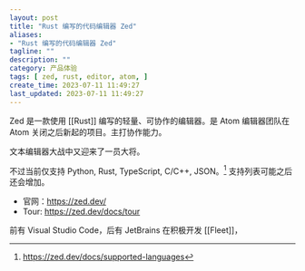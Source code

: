 ```yaml
---
layout: post
title: "Rust 编写的代码编辑器 Zed"
aliases:
- "Rust 编写的代码编辑器 Zed"
tagline: ""
description: ""
category: 产品体验
tags: [ zed, rust, editor, atom, ]
create_time: 2023-07-11 11:49:27
last_updated: 2023-07-11 11:49:27
---
```


Zed 是一款使用 [[Rust]] 编写的轻量、可协作的编辑器。是 Atom 编辑器团队在 Atom 关闭之后新起的项目。主打协作能力。

文本编辑器大战中又迎来了一员大将。

不过当前仅支持 Python, Rust, TypeScript, C/C++, JSON。[^1] 支持列表可能之后还会增加。

[^1]: <https://zed.dev/docs/supported-languages>

- 官网：<https://zed.dev/>
- Tour: <https://zed.dev/docs/tour>

前有 Visual Studio Code，后有 JetBrains 在积极开发 [[Fleet]]，
